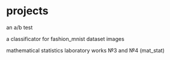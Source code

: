 # projects

an a/b test

a classificator for fashion_mnist dataset images

mathematical statistics laboratory works №3 and №4 (mat_stat)
